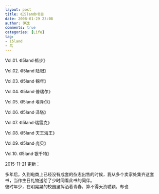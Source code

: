 ```yaml
---
layout: post
title: 《I5land》书目
date: 2008-01-29 23:08
author: 伊迭
comments: true
categories: [Life]
tag:
- i5land
- 岛
---
```


Vol.01. 《I5land·柢步》

Vol.02. 《I5land·陆眼》

Vol.03. 《I5land·锦年》

Vol.04. 《I5land·普瑞尔》

Vol.05. 《I5land·埃泽尔》

Vol.06. 《I5land·泽塔》

Vol.07. 《I5land·瑞雷克》

Vol.08. 《I5land·天王海王》

Vol.09. 《I5land·庞贝》

Vol.10. 《I5land·银千特》

2015-11-21 更新：

多年后，久到电商上已经没有成套的杂志出售的时候，我从多个卖家处集齐这套书，当作生日礼物送给了少时同看此书的同伴。  
彼时年少，在明晃晃的校园里挥洒着青春，算不得天资聪颖，却也